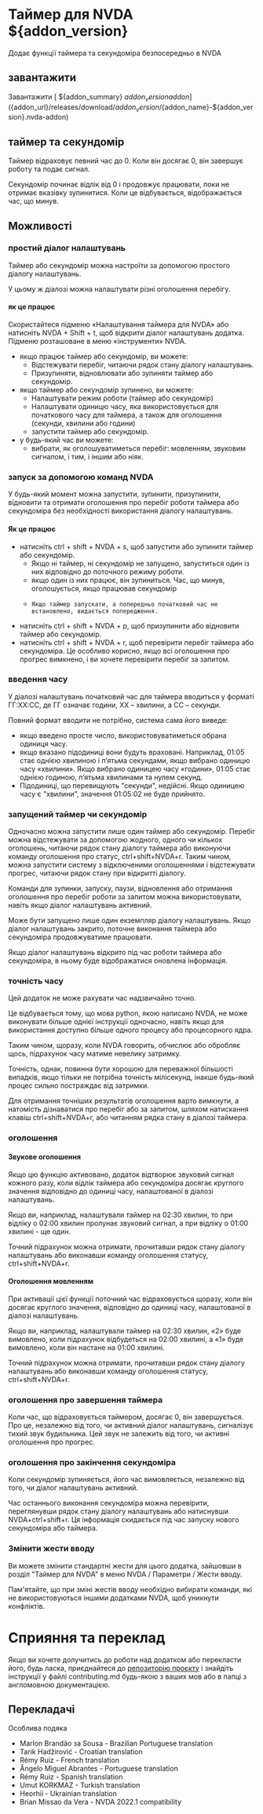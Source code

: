 # Таймер для NVDA ${addon_version}
Додає функції таймера та секундоміра безпосередньо в NVDA

## завантажити

Завантажити [ ${addon_summary} ${addon_version} addon](${addon_url}/releases/download/${addon_version}/${addon_name}-${addon_version}.nvda-addon)

## таймер та секундомір

Таймер відраховує певний час до 0. Коли він досягає 0, він завершує роботу та подає сигнал.

Секундомір починає відлік від 0 і продовжує працювати, поки не отримає вказівку зупинитися. Коли це відбувається, відображається час, що минув.

## Можливості

### простий діалог налаштувань

Таймер або секундомір можна настроїти за допомогою простого діалогу налаштувань.

У цьому ж діалозі можна налаштувати різні оголошення перебігу.

#### як це працює

Скористайтеся підменю «Налаштування таймера для NVDA» або натисніть NVDA + Shift + t, щоб відкрити діалог налаштувань додатка.
Підменю розташоване в меню «інструменти» NVDA.

* якщо працює таймер або секундомір, ви можете:
    * Відстежувати перебіг, читаючи рядок стану діалогу налаштувань.
    * Призупиняти, відновлювати або зупиняти таймер або секундомір.
* якщо таймер або секундомір зупинено, ви можете:
    * Налаштувати режим роботи (таймер або секундомір)
    * Налаштувати одиницю часу, яка використовується для початкового часу для таймера, а також для оголошення (секунди, хвилини або години)
    * запустити таймер або секундомір.
* у будь-який час ви можете:
    * вибрати, як оголошуватиметься перебіг: мовленням, звуковим сигналом, і тим, і іншим або ніяк.

### запуск за допомогою команд NVDA

У будь-який момент можна запустити, зупинити, призупинити, відновити та отримати оголошення про перебіг роботи таймера або секундоміра без необхідності використання діалогу налаштувань.

#### Як це працює

* натисніть ctrl + shift + NVDA + s, щоб запустити або зупинити таймер або секундомір.
    * Якщо ні таймер, ні секундомір не запущено, запуститься один із них відповідно до поточного режиму роботи.
    * якщо один із них працює, він зупиниться. Час, що минув, оголошується, якщо працював секундомір
    *     Якщо таймер запускати, а попередньо початковий час не встановлено, видається попередження.
* натисніть ctrl + shift + NVDA + p, щоб призупинити або відновити таймер або секундомір.
* натисніть ctrl + shift + NVDA + r, щоб перевірити перебіг таймера або секундоміра. Це особливо корисно, якщо всі оголошення про прогрес вимкнено, і ви хочете перевірити перебіг за запитом.

### введення часу

У діалозі налаштувань початковий час для таймера вводиться у форматі ГГ:ХХ:СС, де ГГ означає години, ХХ – хвилини, а СС – секунди.

Повний формат вводити не потрібно, система сама його виведе:

* якщо введено просте число, використовуватиметься обрана одиниця часу.
* якщо вказано підодиниці вони будуть враховані. Наприклад, 01:05 стає однією хвилиною і п’ятьма секундами, якщо вибрано одиницю часу «хвилини».
Якщо вибрано одиницею часу «години», 01:05 стає однією годиною, п’ятьма хвилинами та нулем секунд.
* Підодиниці, що перевищують "секунди", недійсні. Якщо одиницею часу є "хвилини", значення 01:05:02 не буде прийнято.

### запущений таймер чи секундомір

Одночасно можна запустити лише один таймер або секундомір.
Перебіг можна відстежувати за допомогою жодного, одного чи кількох оголошень, читаючи рядок стану діалогу таймера або виконуючи команду оголошення про статус, ctrl+shift+NVDA+r.
Таким чином, можна запустити систему з відключеними оголошеннями і відстежувати прогрес, читаючи рядок стану при відкритті діалогу.

Команди для зупинки, запуску, паузи, відновлення або отримання оголошення про перебіг роботи за запитом можна використовувати, навіть якщо діалог налаштувань активний.

Може бути запущено лише один екземпляр діалогу налаштувань. Якщо діалог налаштувань закрито, поточне виконання таймера або секундоміра продовжуватиме працювати.

Якщо діалог налаштувань відкрито під час роботи таймера або секундоміра, в ньому буде відображатися оновлена інформація.

### точність часу

Цей додаток не може рахувати час надзвичайно точно.

Це відбувається тому, що мова python, якою написано NVDA, не може виконувати більше однієї інструкції одночасно, навіть якщо для використання доступно більше одного процесу або процесорного ядра.

Таким чином, щоразу, коли NVDA говорить, обчислює або обробляє щось, підрахунок часу матиме невелику затримку.

Точність, однак, повинна бути хорошою для переважної більшості випадків, якщо тільки не потрібна точність мілісекунд, інакше будь-який процес сильно постраждає від затримки.

Для отримання точніших результатів оголошення варто вимкнути, а натомість дізнаватися про перебіг або за запитом, шляхом натискання клавіш ctrl+shift+NVDA+r, або читанням рядка стану в діалозі таймера.

### оголошення

#### Звукове оголошення

Якщо цю функцію активовано, додаток відтворює звуковий сигнал кожного разу, коли відлік таймера або секундоміра досягає круглого значення відповідно до одиниці часу, налаштованої в діалозі налаштувань.

Якщо ви, наприклад, налаштували таймер на 02:30 хвилин, то при відліку о 02:00 хвилин пролунає звуковий сигнал, а при відліку о 01:00 хвилині - ще один.

Точний підрахунок можна отримати, прочитавши рядок стану діалогу налаштувань або виконавши команду оголошення статусу, ctrl+shift+NVDA+r.

#### Оголошення мовленням

При активації цієї функції поточний час відраховується щоразу, коли він досягає круглого значення, відповідно до одиниці часу, налаштованої в діалозі налаштувань.

Якщо ви, наприклад, налаштували таймер на 02:30 хвилин, «2» буде вимовлено, коли підрахунок відбудеться на 02:00 хвилині, а «1» буде вимовлено, коли він настане на 01:00 хвилині.

Точний підрахунок можна отримати, прочитавши рядок стану діалогу налаштувань або виконавши команду оголошення статусу, ctrl+shift+NVDA+r.

### оголошення про завершення таймера

Коли час, що відраховується таймером, досягає 0, він завершується. Про це, незалежно від того, чи активний діалог налаштувань, сигналізує тихий звук будильника. Цей звук не залежить від того, чи активні оголошення про прогрес.

### оголошення про закінчення секундоміра

Коли секундомір зупиняється, його час вимовляється, незалежно від того, чи діалог налаштувань активний.

Час останнього виконання секундоміра можна перевірити, переглянувши рядок стану діалогу налаштувань або натиснувши NVDA+ctrl+shift+r. Ця інформація скидається під час запуску нового секундоміра або таймера.

### Змінити жести вводу

Ви можете змінити стандартні жести для цього додатка, зайшовши в розділ "Таймер для NVDA" в меню NVDA / Параметри / Жести вводу.

Пам'ятайте, що при зміні жестів вводу необхідно вибирати команди, які не використовуються іншими додатками NVDA, щоб уникнути конфліктів.

# Сприяння та переклад

Якщо ви хочете долучитись до роботи над додатком або перекласти його, будь ласка, приєднайтеся до [репозиторію проєкту](${addon_url}) і знайдіть інструкції у файлі contributing.md будь-якою з ваших мов або в папці з англомовною документацією.

## Перекладачі

Особлива подяка

* Marlon Brandão за Sousa - Brazilian Portuguese translation
* Tarik Hadžirović - Croatian translation
* Rémy Ruiz - French translation
* Ângelo Miguel Abrantes - Portuguese translation
* Rémy Ruiz - Spanish translation
* Umut KORKMAZ - Turkish translation
* Heorhii - Ukrainian translation
* Brian Missao da Vera - NVDA 2022.1 compatibility
